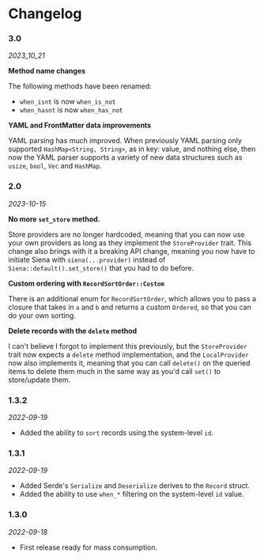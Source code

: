 # Changelog

### 3.0

_2023_10_21_

**Method name changes**

The following methods have been renamed:

- `when_isnt` is now `when_is_not`
- `when_hasnt` is now `when_has_not`

**YAML and FrontMatter data improvements**

YAML parsing has much improved. When previously YAML parsing only supported `HashMap<String, String>`, as in key: value, and nothing else, then now the YAML parser supports a variety of new data structures such as `usize`, `bool`, `Vec` and `HashMap`. 

### 2.0

_2023-10-15_

**No more `set_store` method.**

Store providers are no longer hardcoded, meaning that you can now use your own providers as long as they implement the `StoreProvider` trait. This change also brings with it a breaking API change, meaning you now have to initiate Siena with `siena(...provider)` instead of `Siena::default().set_store()` that you had to do before.

**Custom ordering with `RecordSortOrder::Custom`**

There is an additional enum for `RecordSortOrder`, which allows you to pass a closure that takes in `a` and `b` and returns a 
custom `Ordered`, so that you can do your own sorting.

**Delete records with the `delete` method**

I can't believe I forgot to implement this previously, but the `StoreProvider` trait now expects a `delete` method implementation, and the `LocalProvider` now also implements it, meaning that you can call `delete()` on the queried items to delete them much in the same way as you'd call `set()` to store/update them.
### 1.3.2

_2022-09-19_

- Added the ability to `sort` records using the system-level `id`.

### 1.3.1

_2022-09-19_

- Added Serde's `Serialize` and `Deserialize` derives to the `Record` struct.
- Added the ability to use `when_*` filtering on the system-level `id` value. 

### 1.3.0

_2022-09-18_

- First release ready for mass consumption.